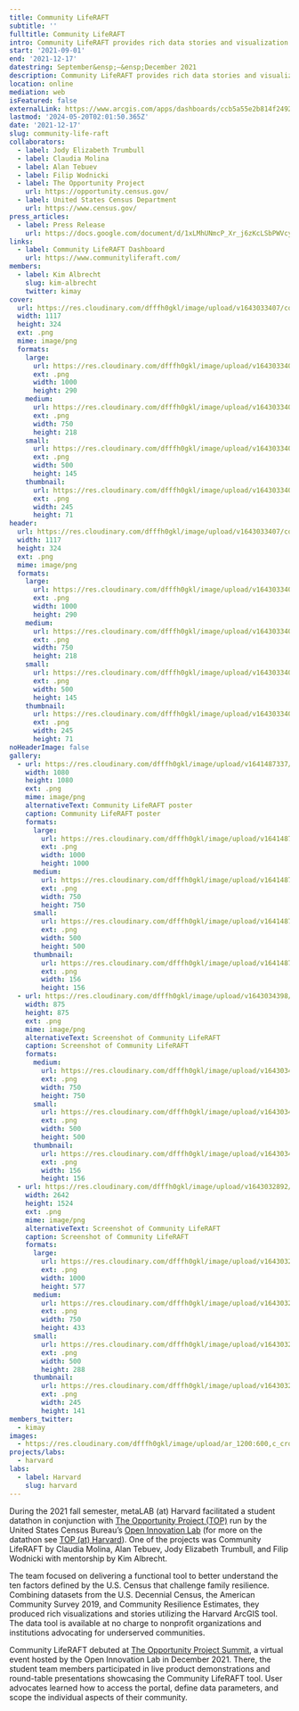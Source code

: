 ```yaml
---
title: Community LifeRAFT
subtitle: ''
fulltitle: Community LifeRAFT
intro: Community LifeRAFT provides rich data stories and visualization dashboards using US Census Decennial and economic data sets to understand the demographic structure, identify financial vulnerabilities and explore community financial resilience metrics
start: '2021-09-01'
end: '2021-12-17'
datestring: September&ensp;–&ensp;December 2021
description: Community LifeRAFT provides rich data stories and visualization dashboards using US Census Decennial and economic data sets to understand the demographic…
location: online
mediation: web
isFeatured: false
externalLink: https://www.arcgis.com/apps/dashboards/ccb5a55e2b814f249222a069daf656cc
lastmod: '2024-05-20T02:01:50.365Z'
date: '2021-12-17'
slug: community-life-raft
collaborators:
  - label: Jody Elizabeth Trumbull
  - label: Claudia Molina
  - label: Alan Tebuev
  - label: Filip Wodnicki
  - label: The Opportunity Project
    url: https://opportunity.census.gov/
  - label: United States Census Department
    url: https://www.census.gov/
press_articles:
  - label: Press Release
    url: https://docs.google.com/document/d/1xLMhUNmcP_Xr_j6zKcLSbPWVcyondxjOyEuf9JZw7NU/edit
links:
  - label: Community LifeRAFT Dashboard
    url: https://www.communityliferaft.com/
members:
  - label: Kim Albrecht
    slug: kim-albrecht
    twitter: kimay
cover:
  url: https://res.cloudinary.com/dfffh0gkl/image/upload/v1643033407/communitylr_fe9fcc2a44.png
  width: 1117
  height: 324
  ext: .png
  mime: image/png
  formats:
    large:
      url: https://res.cloudinary.com/dfffh0gkl/image/upload/v1643033408/large_communitylr_fe9fcc2a44.png
      ext: .png
      width: 1000
      height: 290
    medium:
      url: https://res.cloudinary.com/dfffh0gkl/image/upload/v1643033408/medium_communitylr_fe9fcc2a44.png
      ext: .png
      width: 750
      height: 218
    small:
      url: https://res.cloudinary.com/dfffh0gkl/image/upload/v1643033408/small_communitylr_fe9fcc2a44.png
      ext: .png
      width: 500
      height: 145
    thumbnail:
      url: https://res.cloudinary.com/dfffh0gkl/image/upload/v1643033407/thumbnail_communitylr_fe9fcc2a44.png
      ext: .png
      width: 245
      height: 71
header:
  url: https://res.cloudinary.com/dfffh0gkl/image/upload/v1643033407/communitylr_fe9fcc2a44.png
  width: 1117
  height: 324
  ext: .png
  mime: image/png
  formats:
    large:
      url: https://res.cloudinary.com/dfffh0gkl/image/upload/v1643033408/large_communitylr_fe9fcc2a44.png
      ext: .png
      width: 1000
      height: 290
    medium:
      url: https://res.cloudinary.com/dfffh0gkl/image/upload/v1643033408/medium_communitylr_fe9fcc2a44.png
      ext: .png
      width: 750
      height: 218
    small:
      url: https://res.cloudinary.com/dfffh0gkl/image/upload/v1643033408/small_communitylr_fe9fcc2a44.png
      ext: .png
      width: 500
      height: 145
    thumbnail:
      url: https://res.cloudinary.com/dfffh0gkl/image/upload/v1643033407/thumbnail_communitylr_fe9fcc2a44.png
      ext: .png
      width: 245
      height: 71
noHeaderImage: false
gallery:
  - url: https://res.cloudinary.com/dfffh0gkl/image/upload/v1641487337/communitylr_545a20073d.png
    width: 1080
    height: 1080
    ext: .png
    mime: image/png
    alternativeText: Community LifeRAFT poster
    caption: Community LifeRAFT poster
    formats:
      large:
        url: https://res.cloudinary.com/dfffh0gkl/image/upload/v1641487339/large_communitylr_545a20073d.png
        ext: .png
        width: 1000
        height: 1000
      medium:
        url: https://res.cloudinary.com/dfffh0gkl/image/upload/v1641487340/medium_communitylr_545a20073d.png
        ext: .png
        width: 750
        height: 750
      small:
        url: https://res.cloudinary.com/dfffh0gkl/image/upload/v1641487342/small_communitylr_545a20073d.png
        ext: .png
        width: 500
        height: 500
      thumbnail:
        url: https://res.cloudinary.com/dfffh0gkl/image/upload/v1641487337/thumbnail_communitylr_545a20073d.png
        ext: .png
        width: 156
        height: 156
  - url: https://res.cloudinary.com/dfffh0gkl/image/upload/v1643034398/Screenshot_2021_11_21_at_22_20_28_cc9d901fbd.png
    width: 875
    height: 875
    ext: .png
    mime: image/png
    alternativeText: Screenshot of Community LifeRAFT
    caption: Screenshot of Community LifeRAFT
    formats:
      medium:
        url: https://res.cloudinary.com/dfffh0gkl/image/upload/v1643034399/medium_Screenshot_2021_11_21_at_22_20_28_cc9d901fbd.png
        ext: .png
        width: 750
        height: 750
      small:
        url: https://res.cloudinary.com/dfffh0gkl/image/upload/v1643034400/small_Screenshot_2021_11_21_at_22_20_28_cc9d901fbd.png
        ext: .png
        width: 500
        height: 500
      thumbnail:
        url: https://res.cloudinary.com/dfffh0gkl/image/upload/v1643034398/thumbnail_Screenshot_2021_11_21_at_22_20_28_cc9d901fbd.png
        ext: .png
        width: 156
        height: 156
  - url: https://res.cloudinary.com/dfffh0gkl/image/upload/v1643032892/Screen_Shot_2022_01_24_at_9_01_26_AM_998395c49d.png
    width: 2642
    height: 1524
    ext: .png
    mime: image/png
    alternativeText: Screenshot of Community LifeRAFT
    caption: Screenshot of Community LifeRAFT
    formats:
      large:
        url: https://res.cloudinary.com/dfffh0gkl/image/upload/v1643032894/large_Screen_Shot_2022_01_24_at_9_01_26_AM_998395c49d.png
        ext: .png
        width: 1000
        height: 577
      medium:
        url: https://res.cloudinary.com/dfffh0gkl/image/upload/v1643032895/medium_Screen_Shot_2022_01_24_at_9_01_26_AM_998395c49d.png
        ext: .png
        width: 750
        height: 433
      small:
        url: https://res.cloudinary.com/dfffh0gkl/image/upload/v1643032896/small_Screen_Shot_2022_01_24_at_9_01_26_AM_998395c49d.png
        ext: .png
        width: 500
        height: 288
      thumbnail:
        url: https://res.cloudinary.com/dfffh0gkl/image/upload/v1643032892/thumbnail_Screen_Shot_2022_01_24_at_9_01_26_AM_998395c49d.png
        ext: .png
        width: 245
        height: 141
members_twitter:
  - kimay
images:
  - https://res.cloudinary.com/dfffh0gkl/image/upload/ar_1200:600,c_crop/c_limit,h_1200,w_600/v1643033407/communitylr_fe9fcc2a44.png
projects/labs:
  - harvard
labs:
  - label: Harvard
    slug: harvard
---
```

During the 2021 fall semester, metaLAB (at) Harvard facilitated a student datathon in conjunction with [The Opportunity Project (TOP)](https://opportunity.census.gov) run by the United States Census Bureau’s [Open Innovation Lab](https://coil.census.gov) (for more on the datathon see [TOP (at) Harvard](https://mlml.io/p/top-at-harvard/)). One of the projects was Community LifeRAFT by Claudia Molina, Alan Tebuev, Jody Elizabeth Trumbull, and Filip Wodnicki with mentorship by Kim Albrecht.

The team focused on delivering a functional tool to better understand the ten factors defined by the U.S. Census that challenge family resilience. Combining datasets from the U.S. Decennial Census, the American Community Survey 2019, and Community Resilience Estimates, they produced rich visualizations and stories utilizing the Harvard ArcGIS tool. The data tool is available at no charge to nonprofit organizations and institutions advocating for underserved communities. 

Community LifeRAFT debuted at [The Opportunity Project Summit](https://emamo.com/event/TOPSummit2021), a virtual event hosted by the Open Innovation Lab in December 2021. There, the student team members participated in live product demonstrations and round-table presentations showcasing the Community LifeRAFT tool. User advocates learned how to access the portal, define data parameters, and scope the individual aspects of their community.